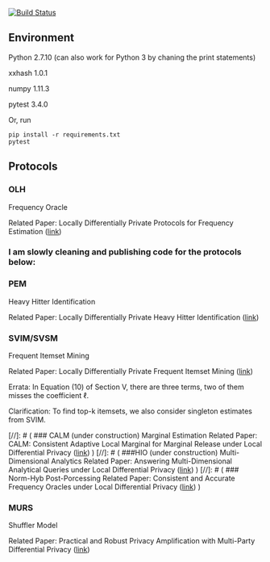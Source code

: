 [![Build Status](https://travis-ci.org/vvv214/LDP_Protocols.png?branch=master)](https://travis-ci.org/vvv214/LDP_Protocols)

## Environment
Python 2.7.10 (can also work for Python 3 by chaning the print statements)

xxhash 1.0.1

numpy 1.11.3

pytest 3.4.0

Or, run
```
pip install -r requirements.txt
pytest
```


## Protocols

### OLH
Frequency Oracle

Related Paper: Locally Differentially Private Protocols for Frequency Estimation 
([link](https://www.usenix.org/system/files/conference/usenixsecurity17/sec17-wang-tianhao.pdf))

### I am slowly cleaning and publishing code for the protocols below:

### PEM
Heavy Hitter Identification

Related Paper: Locally Differentially Private Heavy Hitter Identification
([link](https://arxiv.org/pdf/1708.06674.pdf))

### SVIM/SVSM
Frequent Itemset Mining

Related Paper: Locally Differentially Private Frequent Itemset Mining
([link](https://ieeexplore.ieee.org/document/8418600))

Errata: In Equation (10) of Section V, there are three terms, two of them misses the coefficient $\ell$.

Clarification: To find top-k itemsets, we also consider singleton estimates from SVIM.

[//]: # ( ### CALM (under construction) Marginal Estimation Related Paper: CALM: Consistent Adaptive Local Marginal for Marginal Release under Local Differential Privacy ([link](https://dl.acm.org/citation.cfm?id=3243742)) )
[//]: # ( ###HIO (under construction) Multi-Dimensional Analytics Related Paper: Answering Multi-Dimensional Analytical Queries under Local Differential Privacy ([link](https://dl.acm.org/citation.cfm?id=3319891)) )
[//]: # ( ### Norm-Hyb Post-Porcessing Related Paper: Consistent and Accurate Frequency Oracles under Local Differential Privacy ([link](https://arxiv.org/pdf/1905.08320.pdf)) )

### MURS
Shuffler Model

Related Paper: Practical and Robust Privacy Amplification with Multi-Party Differential Privacy
([link](https://arxiv.org/pdf/1908.11515.pdf))


